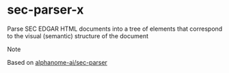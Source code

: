 # sec-parser-x
Parse SEC EDGAR HTML documents into a tree of elements that correspond to the visual (semantic) structure of the document

> [!NOTE]
> Based on [alphanome-ai/sec-parser](https://github.com/alphanome-ai/sec-parser)
